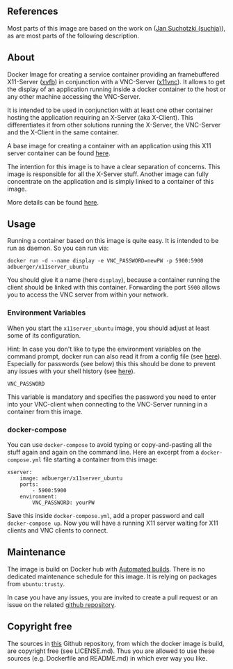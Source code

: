 ## References

Most parts of this image are based on the work on ([Jan Suchotzki (suchja)](https://hub.docker.com/u/suchja/)), as are most parts of the following description.

## About
Docker Image for creating a service container providing an framebuffered X11-Server ([xvfb](http://www.x.org/archive/X11R7.6/doc/man/man1/Xvfb.1.xhtml)) in conjunction with a VNC-Server ([x11vnc](http://www.karlrunge.com/x11vnc/)). It allows to get the display of an application running inside a docker container to the host or any other machine accessing the VNC-Server.

It is intended to be used in conjunction with at least one other container hosting the application requiring an X-Server (aka X-Client). This differentiates it from other solutions running the X-Server, the VNC-Server and the X-Client in the same container.

A base image for creating a container with an application using this X11 server container can be found [here](tbd).

The intention for this image is to have a clear separation of concerns. This image is responsible for all the X-Server stuff. Another image can fully concentrate on the application and is simply linked to a container of this image.

More details can be found [here](https://github.com/suchja/x11server/blob/master/Story.md).

## Usage

Running a container based on this image is quite easy. It is intended to be run as daemon. So you can run via:

`docker run -d --name display -e VNC_PASSWORD=newPW -p 5900:5900 adbuerger/x11server_ubuntu`

You should give it a name (here `display`), because a container running the client should be linked with this container. Forwarding the port `5900` allows you to access the VNC server from within your network.

### Environment Variables
When you start the `x11server_ubuntu` image, you should adjust at least some of its configuration.

Hint: In case you don't like to type the environment variables on the command prompt, docker run can also read it from a config file (see [here](https://docs.docker.com/reference/commandline/cli/#examples_8)). Especially for passwords (see below) this this should be done to prevent any issues with your shell history (see [here](http://linuxcommando.blogspot.de/2014/07/hide-command-from-bash-command-line.html)).

`VNC_PASSWORD`

This variable is mandatory and specifies the password you need to enter into your VNC-client when connecting to the VNC-Server running in a container from this image.

### docker-compose
You can use `docker-compose` to avoid typing or copy-and-pasting all the stuff again and again on the command line. Here an excerpt from a `docker-compose.yml` file starting a container from this image:

```
xserver:
	image: adbuerger/x11server_ubuntu
	ports:
		- 5900:5900
	environment:
		VNC_PASSWORD: yourPW
```

Save this inside `docker-compose.yml`, add a proper password and call `docker-compose up`. Now you will have a running X11 server waiting for X11 clients and VNC clients to connect.

## Maintenance
The image is build on Docker hub with [Automated builds](http://docs.docker.com/docker-hub/builds/). There is no dedicated maintenance schedule for this image. It is relying on packages from `ubuntu:trusty`.

In case you have any issues, you are invited to create a pull request or an issue on the related [github repository](https://github.com/adbuerger/x11server_ubuntu).

## Copyright free
The sources in [this](https://github.com/adbuerger/x11server_ubuntu) Github repository, from which the docker image is build, are copyright free (see LICENSE.md). Thus you are allowed to use these sources (e.g. Dockerfile and README.md) in which ever way you like.
